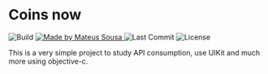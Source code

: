 # Coins now

  ![Build](https://github.com/MateusDeSousa/coins-now/workflows/Workflow%20CI/badge.svg)
  <a href="https://github.com/MateusDeSousa/coins-now/actions">
    <img alt="Made by Mateus Sousa" src="https://img.shields.io/badge/made%20by-Mateus%20Sousa-brightgreen">
  </a>
  <img alt="Last Commit" src="https://img.shields.io/github/last-commit/MateusDeSousa/coins-now">
  <img alt="License" src="https://img.shields.io/badge/license-MIT-%2304D361">
  
This is a very simple project to study API consumption, use UIKit and much more using objective-c.
